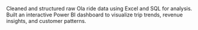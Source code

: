 Cleaned and structured raw Ola ride data using Excel and SQL for analysis. Built an interactive Power BI dashboard to 
visualize trip trends, revenue insights, and customer patterns. 
